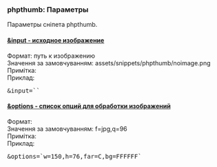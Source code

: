 
<meta http-equiv="Content-Type" content="text/html; charset=utf-8">
<h3>phpthumb: Параметры </h3> 
Параметры сніпета phpthumb.	
<br>
<div class="panel-group accordion">
<div class="panel panel-default">
<div class="panel-heading">
<h4 class="panel-title"><a id="1591"></a><a class="accordion-toggle collapsed" data-toggle="collapse" data-parent="#accordion" href="#collapse1591"><span class="text-bold">&input</span> - исходное изображение</a></h4>
</div>
<div id="collapse1591" class="panel-collapse collapse">
<div class="panel-body">
<span class="text-bold">Формат:</span> путь к изображению<br>
<span class="text-bold">Значення за замовчуванням:</span> assets/snippets/phpthumb/noimage.png<br>
<span class="text-bold">Примітка:</span> <br>
<span class="text-bold">Приклад:</span>
<pre class="brush: html;">&input=``</pre>
</div>
</div>
</div>

<div class="panel panel-default">
<div class="panel-heading">
<h4 class="panel-title"><a id="1592"></a><a class="accordion-toggle collapsed" data-toggle="collapse" data-parent="#accordion" href="#collapse1592"><span class="text-bold">&options</span> - список опций для обработки изображений</a></h4>
</div>
<div id="collapse1592" class="panel-collapse collapse">
<div class="panel-body">
<span class="text-bold">Формат:</span> <br>
<span class="text-bold">Значення за замовчуванням:</span> f=jpg,q=96<br>
<span class="text-bold">Примітка:</span> <br>
<span class="text-bold">Приклад:</span>
<pre class="brush: html;">&options=`w=150,h=76,far=C,bg=FFFFFF`</pre>
</div>
</div>
</div>
</div>